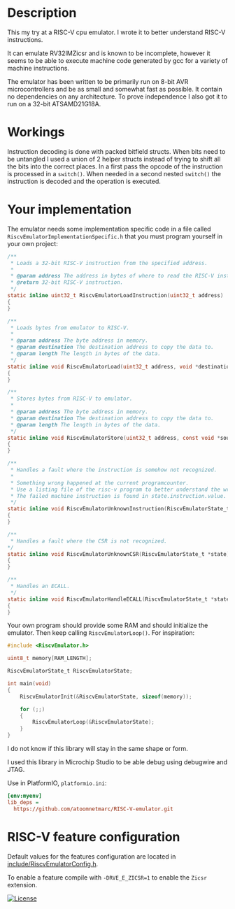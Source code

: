 # Description

This my try at a RISC-V cpu emulator. I wrote it to better understand RISC-V instructions.

It can emulate RV32IMZicsr and is known to be incomplete, however it seems to be able to execute machine code generated by gcc for a variety of machine instructions.

The emulator has been written to be primarily run on 8-bit AVR microcontrollers and be as small and somewhat fast as possible. It contain no dependencies on any architecture. To prove independence I also got it to run on a 32-bit ATSAMD21G18A.

# Workings

Instruction decoding is done with packed bitfield structs. When bits need to be untangled I used a union of 2 helper structs instead of trying to shift all the bits into the correct places.
In a first pass the opcode of the instruction is processed in a `switch()`. When needed in a second nested `switch()` the instruction is decoded and the operation is executed.

# Your implementation

The emulator needs some implementation specific code in a file called `RiscvEmulatorImplementationSpecific.h` that you must program yourself in your own project:

```c
/**
 * Loads a 32-bit RISC-V instruction from the specified address.
 *
 * @param address The address in bytes of where to read the RISC-V instruction.
 * @return 32-bit RISC-V instruction.
 */
static inline uint32_t RiscvEmulatorLoadInstruction(uint32_t address)
{
}

/**
 * Loads bytes from emulator to RISC-V.
 *
 * @param address The byte address in memory.
 * @param destination The destination address to copy the data to.
 * @param length The length in bytes of the data.
 */
static inline void RiscvEmulatorLoad(uint32_t address, void *destination, uint8_t length)
{
}

/**
 * Stores bytes from RISC-V to emulator.
 *
 * @param address The byte address in memory.
 * @param destination The destination address to copy the data to.
 * @param length The length in bytes of the data.
 */
static inline void RiscvEmulatorStore(uint32_t address, const void *source, uint8_t length)
{
}

/**
 * Handles a fault where the instruction is somehow not recognized.
 *
 * Something wrong happened at the current programcounter.
 * Use a listing file of the risc-v program to better understand the wrong.
 * The failed machine instruction is found in state.instruction.value.
 */
static inline void RiscvEmulatorUnknownInstruction(RiscvEmulatorState_t *state)
{
}

/**
 * Handles a fault where the CSR is not recognized.
*/
static inline void RiscvEmulatorUnknownCSR(RiscvEmulatorState_t *state)
{
}

/**
 * Handles an ECALL.
 */
static inline void RiscvEmulatorHandleECALL(RiscvEmulatorState_t *state)
{
}
```

Your own program should provide some RAM and should initialize the emulator. Then keep calling `RiscvEmulatorLoop()`. For inspiration:

```c
#include <RiscvEmulator.h>

uint8_t memory[RAM_LENGTH];

RiscvEmulatorState_t RiscvEmulatorState;

int main(void)
{
    RiscvEmulatorInit(&RiscvEmulatorState, sizeof(memory));

    for (;;)
    {
        RiscvEmulatorLoop(&RiscvEmulatorState);
    }
}
```

I do not know if this library will stay in the same shape or form.

I used this library in Microchip Studio to be able debug using debugwire and JTAG.

Use in PlatformIO, `platformio.ini`:
```ini
[env:myenv]
lib_deps =
  https://github.com/atoomnetmarc/RISC-V-emulator.git
```

# RISC-V feature configuration

Default values for the features configuration are located in [include/RiscvEmulatorConfig.h](include/RiscvEmulatorConfig.h).

To enable a feature compile with `-DRVE_E_ZICSR=1` to enable the `Zicsr` extension.


[![License](https://img.shields.io/badge/License-Apache%202.0-blue.svg)](https://opensource.org/licenses/Apache-2.0)
